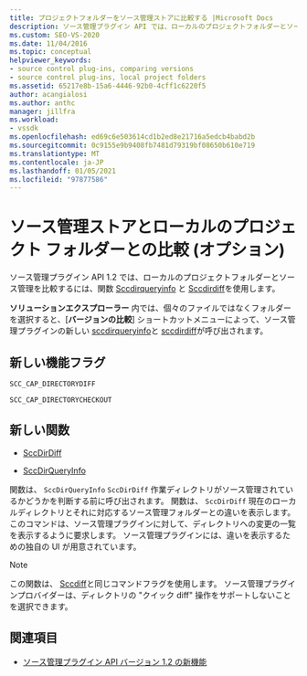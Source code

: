 ```yaml
---
title: プロジェクトフォルダーをソース管理ストアに比較する |Microsoft Docs
description: ソース管理プラグイン API では、ローカルのプロジェクトフォルダーとソース管理の比較は SccDirQueryInfo と SccDirDiff を使用して実現されます。
ms.custom: SEO-VS-2020
ms.date: 11/04/2016
ms.topic: conceptual
helpviewer_keywords:
- source control plug-ins, comparing versions
- source control plug-ins, local project folders
ms.assetid: 65217e8b-15a6-4446-92b0-4cff1c6220f5
author: acangialosi
ms.author: anthc
manager: jillfra
ms.workload:
- vssdk
ms.openlocfilehash: ed69c6e503614cd1b2ed8e21716a5edcb4babd2b
ms.sourcegitcommit: 0c9155e9b9408fb7481d79319bf08650b610e719
ms.translationtype: MT
ms.contentlocale: ja-JP
ms.lasthandoff: 01/05/2021
ms.locfileid: "97877586"
---
```

# <a name="optional-comparison-of-local-project-folder-to-source-control-store"></a>ソース管理ストアとローカルのプロジェクト フォルダーとの比較 (オプション)
ソース管理プラグイン API 1.2 では、ローカルのプロジェクトフォルダーとソース管理を比較するには、関数 [Sccdirqueryinfo](../../extensibility/sccdirqueryinfo-function.md) と [Sccdirdiff](../../extensibility/sccdirdiff-function.md)を使用します。

 **ソリューションエクスプローラー** 内では、個々のファイルではなくフォルダーを選択すると、[**バージョンの比較**] ショートカットメニューによって、ソース管理プラグインの新しい [sccdirqueryinfo](../../extensibility/sccdirqueryinfo-function.md)と [sccdirdiff](../../extensibility/sccdirdiff-function.md)が呼び出されます。

## <a name="new-capability-flags"></a>新しい機能フラグ
 `SCC_CAP_DIRECTORYDIFF`

 `SCC_CAP_DIRECTORYCHECKOUT`

## <a name="new-functions"></a>新しい関数
- [SccDirDiff](../../extensibility/sccdirdiff-function.md)

- [SccDirQueryInfo](../../extensibility/sccdirqueryinfo-function.md)

 関数は、 `SccDirQueryInfo` `SccDirDiff` 作業ディレクトリがソース管理されているかどうかを判断する前に呼び出されます。 関数は、 `SccDirDiff` 現在のローカルディレクトリとそれに対応するソース管理フォルダーとの違いを表示します。 このコマンドは、ソース管理プラグインに対して、ディレクトリへの変更の一覧を表示するように要求します。 ソース管理プラグインには、違いを表示するための独自の UI が用意されています。

> [!NOTE]
> この関数は、 [Sccdiff](../../extensibility/sccdiff-function.md)と同じコマンドフラグを使用します。 ソース管理プラグインプロバイダーは、ディレクトリの "クイック diff" 操作をサポートしないことを選択できます。

## <a name="see-also"></a>関連項目
- [ソース管理プラグイン API バージョン 1.2 の新機能](../../extensibility/internals/what-s-new-in-the-source-control-plug-in-api-version-1-2.md)
